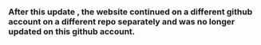 ### After this update , the website continued on a different github account on a different repo separately and was no longer updated on this github account. 
